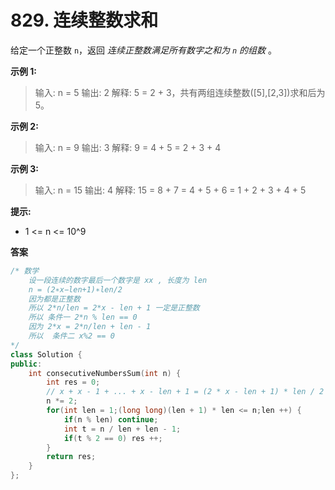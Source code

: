# 829. 连续整数求和

给定一个正整数 `n`，返回 *连续正整数满足所有数字之和为 `n` 的组数* 。

**示例 1:**

> 输入: n = 5
> 输出: 2
> 解释: 5 = 2 + 3，共有两组连续整数([5],[2,3])求和后为 5。

**示例 2:**
> 输入: n = 9
> 输出: 3
> 解释: 9 = 4 + 5 = 2 + 3 + 4

**示例 3:**

> 输入: n = 15
> 输出: 4
> 解释: 15 = 8 + 7 = 4 + 5 + 6 = 1 + 2 + 3 + 4 + 5

**提示:**
- 1 <= n <= 10^9

**答案**

```c++
/* 数学
	设一段连续的数字最后一个数字是 xx , 长度为 len
	n = (2∗x−len+1)∗len/2
	因为都是正整数
	所以 2*n/len = 2*x - len + 1 一定是正整数
	所以 条件一 2*n % len == 0
	因为 2*x = 2*n/len + len - 1
	所以	条件二 x%2 == 0
*/
class Solution {
public:
    int consecutiveNumbersSum(int n) {
        int res = 0;
        // x + x - 1 + ... + x - len + 1 = (2 * x - len + 1) * len / 2 = n
        n *= 2;
        for(int len = 1;(long long)(len + 1) * len <= n;len ++) {
            if(n % len) continue;
            int t = n / len + len - 1;
            if(t % 2 == 0) res ++;
        }
        return res;
    }
};
```

